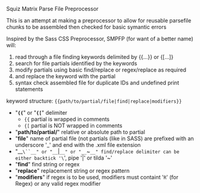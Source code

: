 Squiz Matrix Parse File Preprocessor

This is an attempt at making a preprocessor to allow for reusable parsefile chunks to be assembled then checked for basic symantic errors

Inspired by the Sass CSS Preprocessor, SMPFP (for want of a better name) will:

1.	read through a file finding keywords delimited by {{...}} or {[...]}
2.	search for file partials identified by the keywords
3.	modify partials using basic find/replace or regex/replace as required
4.	and replace the keyword with the partial
5.	syntax check assembled file for duplicate IDs and undefined print statements

keyword structure: `{{path/to/partial/file|find|replace|modifiers}}`

*	"__`{{`__" or "__`{[`__"  delimiter
	*	`{{` partial is wrapped in comments
	*	`{[` partial is NOT wrapped in comments
*	"__path/to/partial/__" relative or absolute path to partial
*	"__file__" name of partial file (not partials (like in SASS) are prefixed with an underscore '_' and end with the .xml file extension
*	"__`\``__" or "__`|`__" or "__`~`__" find/replace delimiter can be either backtick '\`', pipe '|' or tilda '~'
*	"__find__"  find string or regex
*	"__replace__" replacement string or regex pattern
*	"__modifiers__" if regex is to be used, modifiers must containt '`R`' (for Regex) or any valid regex modifier